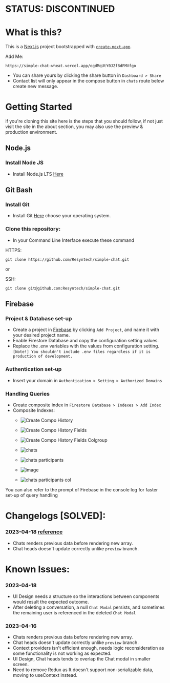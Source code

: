 # STATUS: DISCONTINUED

# What is this?
This is a [Next.js](https://nextjs.org/) project bootstrapped with [`create-next-app`](https://github.com/vercel/next.js/tree/canary/packages/create-next-app).

Add Me:
```
https://simple-chat-wheat.vercel.app/ogdMqUtY0JZf8dFMVfgo
```
- You can share yours by clicking the share button in `Dashboard > Share`
- Contact list will only appear in the compose button in `chats` route below create new message.

# Getting Started
if you're cloning this site here is the steps that you should follow, if not just visit the site in the about section, you may also use the preview & production environment.

## Node.js

### Install Node JS
- Install Node.js LTS [Here](https://nodejs.org/dist/v18.16.0/node-v18.16.0-x64.msi)

## Git Bash

### Install Git
- Install Git [Here](https://git-scm.com/downloads) choose your operating system.

### Clone this repository:
- In your Command Line Interface execute these command


HTTPS:
```
git clone https://github.com/Resyntech/simple-chat.git
```
or

SSH:
```
git clone git@github.com:Resyntech/simple-chat.git
```

## Firebase

### Project & Database set-up
- Create a project in [Firebase](https://console.firebase.google.com/) by clicking `Add Project`, and name it with your desired project name.
- Enable Firestore Database and copy the configuration setting values.
- Replace the .env variables with the values from configuration setting. 
`[Note!] You shouldn't include .env files regardless if it is production of development.`

###  Authentication set-up
- Insert your domain in `Authentication > Setting > Authorized Domains`

### Handling Queries
- Create composite index in `Firestore Database > Indexes > Add Index`
- Composite Indexes:
  - ![Create Compo History](https://user-images.githubusercontent.com/75870962/232265428-5a4e4c76-d282-4aba-a204-501b63b0cab7.png)
  - ![Create Compo History Fields](https://user-images.githubusercontent.com/75870962/232265430-6adb1977-3d1e-4e3d-9387-a9835b11f13f.png)
  - ![Create Compo History Fields Colgroup](https://user-images.githubusercontent.com/75870962/232265449-9ea5691c-9e03-4834-b898-4917c0545908.png)

  - ![chats](https://user-images.githubusercontent.com/75870962/232265486-cd8a3968-3416-4c9c-ab44-e6c3a31767b2.png)
  - ![chats participants](https://user-images.githubusercontent.com/75870962/232265488-72e64150-9c52-42b7-b033-b0c8d9e2740b.png)
  - ![image](https://user-images.githubusercontent.com/75870962/232981743-0a818449-fe89-483b-81f7-b830ad257a34.png)
  - ![chats participants col](https://user-images.githubusercontent.com/75870962/232265490-9f998f66-56c2-4635-a12d-e096335ec23b.png)

You can also refer to the prompt of Firebase in the console log for faster set-up of query handling

# Changelogs [SOLVED]:
### 2023-04-18 [reference](./README.md#2023-04-16)
- Chats renders previous data before rendering new array.
- Chat heads doesn't update correctly unlike `preview` branch.

# Known Issues:

### 2023-04-18
- UI Design needs a structure so the interactions between components would result the expected outcome.
- After deleting a conversation, a null `Chat Modal` persists, and sometimes the remaining user is referenced in the deleted `Chat Modal`

### 2023-04-16
- Chats renders previous data before rendering new array.
- Chat heads doesn't update correctly unlike `preview` branch.
- Context providers isn't efficient enough, needs logic reconsideration as some functionality is not working as expected.
- UI Design, Chat heads tends to overlap the Chat modal in smaller screen.
- Need to remove Redux as It doesn't support non-serializable data, moving to useContext instead.
